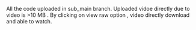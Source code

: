 All the code uploaded in sub_main branch. 
Uploaded vidoe directly due to video is >10 MB . By clicking on view raw option , video directly download and able to watch.
